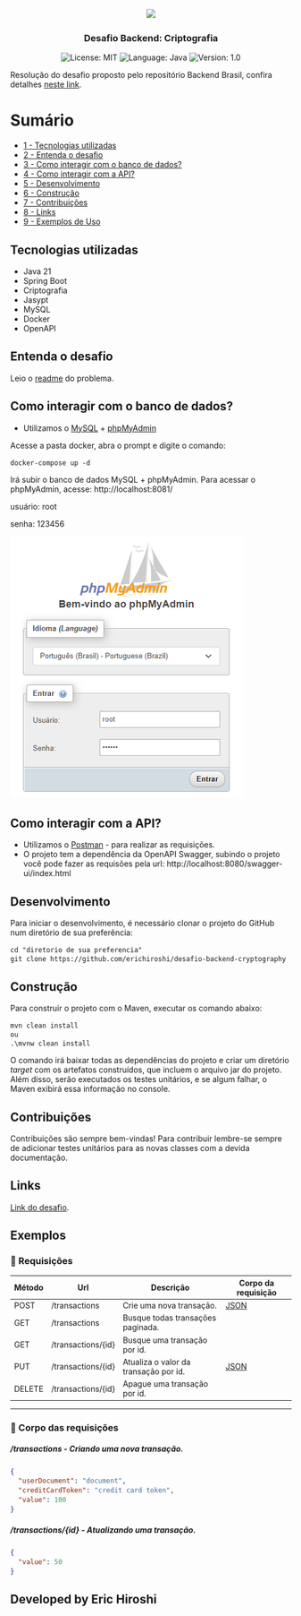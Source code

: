 <p align="center" width="100%">
    <img width="30%" src="https://avatars3.githubusercontent.com/u/30732658?v=4&s=200.jpg"> 
</p>


<h3 align="center">
  Desafio Backend: Criptografia
</h3>

<p align="center">

  <img alt="License: MIT" src="https://img.shields.io/badge/license-MIT-%2304D361">
  <img alt="Language: Java" src="https://img.shields.io/badge/language-java-green">
  <img alt="Version: 1.0" src="https://img.shields.io/badge/version-1.0-yellowgreen">

</p>

Resolução do desafio proposto pelo repositório Backend Brasil, confira detalhes [neste link](https://github.com/backend-br/desafios/blob/master/cryptography/PROBLEM.md).


# Sumário

+ [1 - Tecnologias utilizadas](#tecnologias-utilizadas)
+ [2 - Entenda o desafio](#entenda-o-desafio)
+ [3 - Como interagir com o banco de dados?](#como-interagir-com-o-banco-de-dados)
+ [4 - Como interagir com a API?](#como-interagir-com-a-api)
+ [5 - Desenvolvimento](#desenvolvimento)
+ [6 - Construção](#construção)
+ [7 - Contribuições](#contribuições)
+ [8 - Links](#links)
+ [9 - Exemplos de Uso](#exemplos)


## Tecnologias utilizadas

* Java 21
* Spring Boot
* Criptografia
* Jasypt
* MySQL
* Docker
* OpenAPI

## Entenda o desafio

Leio o [readme](PROBLEM.md) do problema.

## Como interagir com o banco de dados?
- Utilizamos o [MySQL](https://www.mysql.com/) + [phpMyAdmin](https://www.phpmyadmin.net/)

Acesse a pasta docker, abra o prompt e digite o comando:

```
docker-compose up -d
```

Irá subir o banco de dados MySQL + phpMyAdmin.
Para acessar o phpMyAdmin, acesse: http://localhost:8081/

usuário: root

senha: 123456

![banco-dados-01](imagens/login-db.png)




## Como interagir com a API?
- Utilizamos o [Postman](https://www.postman.com/) - para realizar as requisições.
- O projeto tem a dependência da OpenAPI Swagger, subindo o projeto você pode fazer as requisões pela url: http://localhost:8080/swagger-ui/index.html

## Desenvolvimento

Para iniciar o desenvolvimento, é necessário clonar o projeto do GitHub num diretório de sua preferência:

```shell
cd "diretorio de sua preferencia"
git clone https://github.com/erichiroshi/desafio-backend-cryptography
```

## Construção

Para construir o projeto com o Maven, executar os comando abaixo:

```shell
mvn clean install
ou
.\mvnw clean install 
```

O comando irá baixar todas as dependências do projeto e criar um diretório *target* com os artefatos construídos, que incluem o arquivo jar do projeto. Além disso, serão executados os testes unitários, e se algum falhar, o Maven exibirá essa informação no console.

## Contribuições

Contribuições são sempre bem-vindas! Para contribuir lembre-se sempre de adicionar testes unitários para as novas classes com a devida documentação.

## Links
[Link do desafio](https://github.com/backend-br/desafios/blob/master/cryptography/PROBLEM.md).

## Exemplos
### 📨 Requisições

| Método | Url | Descrição | Corpo da requisição |
| --- | --- | --- | --- |
| POST | /transactions | Crie uma nova transação. | [JSON](#criartransacao) |
| GET | /transactions | Busque todas transações paginada. | |
| GET | /transactions/{id} | Busque uma transação por id. | |
| PUT | /transactions/{id} | Atualiza o valor da transação por id. | [JSON](#atualizartransacao) |
| DELETE | /transactions/{id} | Apague uma transação por id. | |
---
### 📄 Corpo das requisições

##### <a id="criartransacao">/transactions - Criando uma nova transação.</a>

```json
{
  "userDocument": "document",
  "creditCardToken": "credit card token",
  "value": 100 
}
```

##### <a id="atualizartransacao">/transactions/{id} - Atualizando uma transação.</a>

```json
{
  "value": 50 
}
```


## Developed by Eric Hiroshi
